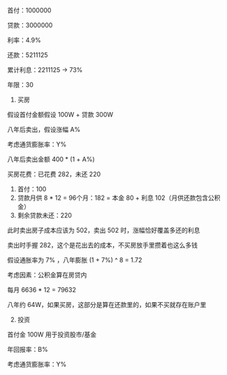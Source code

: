 首付：1000000

贷款：3000000

利率：4.9%

还款：5211125

累计利息：2211125 -> 73%

年限：30



1. 买房

假设首付金额假设 100W + 贷款 300W

八年后卖出，假设涨幅 A%

考虑通货膨胀率：Y%



八年后卖出金额 400 * (1 + A%) 

买房花费：已花费 282，未还 220

1. 首付：100
2. 贷款月供 8 * 12 = 96个月：182 = 本金 80 + 利息 102（月供还款包含公积金）
3. 剩余贷款未还：220



此时卖出房子成本应该为 502，卖出 502 时，涨幅恰好覆盖多还的利息

卖出时手握 282，这个是花出去的成本，不买房放手里攒着也这么多钱 

假设通胀率为 7% ，八年膨胀 (1 + 7%) ^ 8 = 1.72



考虑因素：公积金算在房贷内

每月 6636 * 12 = 79632

八年约 64W，如果买房，这部分是算在还款里的，如果不买就存在账户里



2. 投资

首付金 100W 用于投资股市/基金

年回报率：B%

考虑通货膨胀率：Y%



